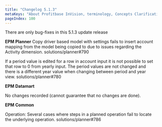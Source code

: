 ```yaml
---
title: "Changelog 5.1.3"
metaKeys: "About Profitbase InVision, terminology, Concepts Clarification, Platform ,Customer solution, Product, EPM suite, Business module, Base package, Configuration, Modification, Custom, Work Process/process, Version, Task, Settings, Calculation, Planning vs budget/forecast, Sandbox, Planner, Standard Planner, Extended Planner, Simulation, Sensitivity, Analysis, Assumption, Blueprint, Blueprint solution, Package, Template, Data Mart, Data Pool, Compound View, InVision Solution, Platform upgrade, Package upgrade, Synonym, Cloning of solution, Partner, Implementation, Referral, Full, InVision "
pageIndex: 100
---
```

There are only bug-fixes in this 5.1.3 update release

**EPM Planner**
Copy driver based model with settings fails to insert account mapping from the model being copied to due to issues regarding the Activity dimension. solutions/planner#790

If a period value is edited for a row in account input it is not possible to set that row to 0 from yearly input. The period values are not changed and there is a different year value when changing between period and year view. solutions/planner#780

**EPM Datamart**

No changes recorded (cannot guarantee that no changes are done).

**EPM Common**

Operation: Several cases where steps in a planned operation fail to locate the underlying operation. solutions/planner#786
  